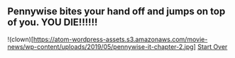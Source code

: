 ## Pennywise bites your hand off and jumps on top of you. YOU DIE!!!!!!

!(clown)[https://atom-wordpress-assets.s3.amazonaws.com/movie-news/wp-content/uploads/2019/05/pennywise-it-chapter-2.jpg]
[Start Over](../README.md)
